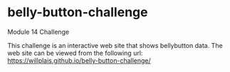 # belly-button-challenge
Module 14 Challenge

This challenge is an interactive web site that shows bellybutton data. The web site can be viewed from the following url: https://willplais.github.io/belly-button-challenge/